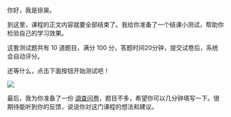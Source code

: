 你好，我是徐昊。

到这里，课程的正文内容就要全部结束了。我给你准备了一个结课小测试，帮助你检验自己的学习效果。

这套测试题共有 10 道题目，满分 100 分，答题时间20分钟，提交试卷后，系统会自动评分。

还等什么，点击下面按钮开始测试吧！

[![](https://static001.geekbang.org/resource/image/28/a4/28d1be62669b4f3cc01c36466bf811a4.png?wh=1142*201)](http://time.geekbang.org/quiz/intro?act_id=7630&exam_id=16854)

最后，我为你准备了一份 [调查问卷](https://jinshuju.net/f/KzVpBV)，题目不多，希望你可以几分钟填写一下。很期待能听到你的反馈，说说你对这门课程的想法和建议。